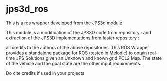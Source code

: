 # jps3d_ros
This is a ros wrapper developed from the JPS3d module

This module is a modification of the JPS3D code from repository :
and extraction of the JPS3D implementations from faster repository : 

all credits to the authors of the above repositories. This ROS Wrapper provides a standalone package for ROS (tested in Melodic) to obtain real-time JPS Solutions given an Unknown and known grid PCL2 Map. The state of the vehicle and the goal state are the other input requirements.

Do cite credits if used in your projects
